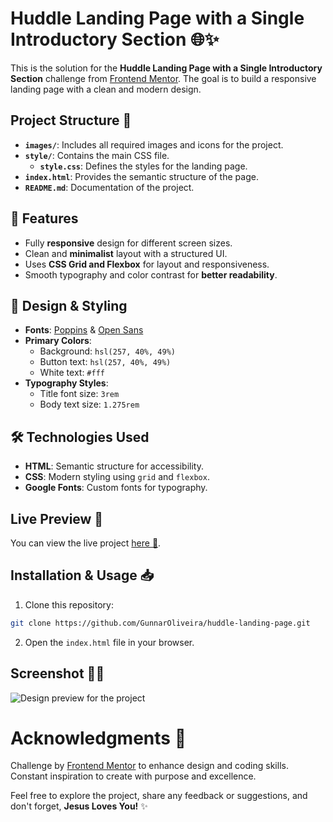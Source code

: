 # Huddle Landing Page with a Single Introductory Section 🌐✨

This is the solution for the **Huddle Landing Page with a Single Introductory Section** challenge from [Frontend Mentor](https://www.frontendmentor.io). The goal is to build a responsive landing page with a clean and modern design.

## Project Structure 📂

- **`images/`**: Includes all required images and icons for the project.
- **`style/`**: Contains the main CSS file.
  - **`style.css`**: Defines the styles for the landing page.
- **`index.html`**: Provides the semantic structure of the page.
- **`README.md`**: Documentation of the project.

## 📌 Features

- Fully **responsive** design for different screen sizes.
- Clean and **minimalist** layout with a structured UI.
- Uses **CSS Grid and Flexbox** for layout and responsiveness.
- Smooth typography and color contrast for **better readability**.

## 🎨 Design & Styling

- **Fonts**: [Poppins](https://fonts.google.com/specimen/Poppins) & [Open Sans](https://fonts.google.com/specimen/Open+Sans)
- **Primary Colors**:
  - Background: `hsl(257, 40%, 49%)`
  - Button text: `hsl(257, 40%, 49%)`
  - White text: `#fff`
- **Typography Styles**:
  - Title font size: `3rem`
  - Body text size: `1.275rem`

## 🛠️ Technologies Used

- **HTML**: Semantic structure for accessibility.
- **CSS**: Modern styling using `grid` and `flexbox`.
- **Google Fonts**: Custom fonts for typography.

## Live Preview 🔗

You can view the live project [here 🎯](https://GunnarOliveira.github.io/huddle-landing-page/).

## Installation & Usage 📥

1. Clone this repository:

```bash
git clone https://github.com/GunnarOliveira/huddle-landing-page.git
```

2. Open the `index.html` file in your browser.

## Screenshot 👀📸

![Design preview for the project](./desktop-preview.jpg)

# Acknowledgments 🙏

Challenge by [Frontend Mentor](https://www.frontendmentor.io/) to enhance design and coding skills.  
Constant inspiration to create with purpose and excellence.

Feel free to explore the project, share any feedback or suggestions, and don't forget, **Jesus Loves You!** ✨
